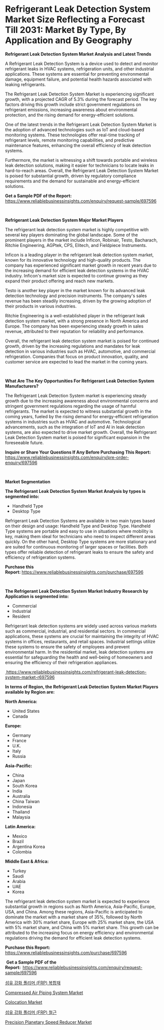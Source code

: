 <p><h1>Refrigerant Leak Detection System Market Size Reflecting a Forecast Till 2031: Market By Type, By Application and By Geography</h1></p><p><strong>Refrigerant Leak Detection System Market Analysis and Latest Trends</strong></p>
<p><p>A Refrigerant Leak Detection System is a device used to detect and monitor refrigerant leaks in HVAC systems, refrigeration units, and other industrial applications. These systems are essential for preventing environmental damage, equipment failure, and potential health hazards associated with leaking refrigerants.</p><p>The Refrigerant Leak Detection System Market is experiencing significant growth, with a projected CAGR of 5.3% during the forecast period. The key factors driving this growth include strict government regulations on refrigerant emissions, increasing awareness about environmental protection, and the rising demand for energy-efficient solutions.</p><p>One of the latest trends in the Refrigerant Leak Detection System Market is the adoption of advanced technologies such as IoT and cloud-based monitoring systems. These technologies offer real-time tracking of refrigerant levels, remote monitoring capabilities, and predictive maintenance features, enhancing the overall efficiency of leak detection systems.</p><p>Furthermore, the market is witnessing a shift towards portable and wireless leak detection solutions, making it easier for technicians to locate leaks in hard-to-reach areas. Overall, the Refrigerant Leak Detection System Market is poised for substantial growth, driven by regulatory compliance requirements and the demand for sustainable and energy-efficient solutions.</p></p>
<p><strong>Get a Sample PDF of the Report:&nbsp;</strong> <a href="https://www.reliablebusinessinsights.com/enquiry/request-sample/697596">https://www.reliablebusinessinsights.com/enquiry/request-sample/697596</a></p>
<p>&nbsp;</p>
<p><strong>Refrigerant Leak Detection System Major Market Players</strong></p>
<p><p>The refrigerant leak detection system market is highly competitive with several key players dominating the global landscape. Some of the prominent players in the market include Inficon, Robinair, Testo, Bacharach, Ritchie Engineering, AGPtek, CPS, Elitech, and Fieldpiece Instruments.</p><p>Inficon is a leading player in the refrigerant leak detection system market, known for its innovative technology and high-quality products. The company has experienced significant market growth in recent years due to the increasing demand for efficient leak detection systems in the HVAC industry. Inficon's market size is expected to continue growing as they expand their product offering and reach new markets.</p><p>Testo is another key player in the market known for its advanced leak detection technology and precision instruments. The company's sales revenue has been steadily increasing, driven by the growing adoption of their products in various industries.</p><p>Ritchie Engineering is a well-established player in the refrigerant leak detection system market, with a strong presence in North America and Europe. The company has been experiencing steady growth in sales revenue, attributed to their reputation for reliability and performance.</p><p>Overall, the refrigerant leak detection system market is poised for continued growth, driven by the increasing regulations and mandates for leak detection in various industries such as HVAC, automotive, and commercial refrigeration. Companies that focus on product innovation, quality, and customer service are expected to lead the market in the coming years.</p></p>
<p>&nbsp;</p>
<p><strong>What Are The Key Opportunities For Refrigerant Leak Detection System Manufacturers?</strong></p>
<p><p>The Refrigerant Leak Detection System market is experiencing steady growth due to the increasing awareness about environmental concerns and stringent government regulations regarding the usage of harmful refrigerants. The market is expected to witness substantial growth in the coming years, fueled by the rising demand for energy-efficient refrigeration systems in industries such as HVAC and automotive. Technological advancements, such as the integration of IoT and AI in leak detection systems, are also expected to drive market growth. Overall, the Refrigerant Leak Detection System market is poised for significant expansion in the foreseeable future.</p></p>
<p><strong>Inquire or Share Your Questions If Any Before Purchasing This Report:</strong> <a href="https://www.reliablebusinessinsights.com/enquiry/pre-order-enquiry/697596">https://www.reliablebusinessinsights.com/enquiry/pre-order-enquiry/697596</a></p>
<p>&nbsp;</p>
<p><strong>Market Segmentation</strong></p>
<p><strong>The Refrigerant Leak Detection System Market Analysis by types is segmented into:</strong></p>
<p><ul><li>Handheld Type</li><li>Desktop Type</li></ul></p>
<p><p>Refrigerant Leak Detection Systems are available in two main types based on their design and usage: Handheld Type and Desktop Type. Handheld Type systems are portable and easy to use in situations where mobility is key, making them ideal for technicians who need to inspect different areas quickly. On the other hand, Desktop Type systems are more stationary and are suited for continuous monitoring of larger spaces or facilities. Both types offer reliable detection of refrigerant leaks to ensure the safety and efficiency of refrigeration systems.</p></p>
<p><strong>Purchase this Report:&nbsp;</strong><a href="https://www.reliablebusinessinsights.com/purchase/697596">https://www.reliablebusinessinsights.com/purchase/697596</a></p>
<p>&nbsp;</p>
<p><strong>The Refrigerant Leak Detection System Market Industry Research by Application is segmented into:</strong></p>
<p><ul><li>Commercial</li><li>Industrial</li><li>Resident</li></ul></p>
<p><p>Refrigerant leak detection systems are widely used across various markets such as commercial, industrial, and residential sectors. In commercial applications, these systems are crucial for maintaining the integrity of HVAC systems in offices, restaurants, and retail spaces. Industrial settings utilize these systems to ensure the safety of employees and prevent environmental harm. In the residential market, leak detection systems are essential for safeguarding the health and well-being of homeowners and ensuring the efficiency of their refrigeration appliances.</p></p>
<p><a href="https://www.reliablebusinessinsights.com/refrigerant-leak-detection-system-market-r697596">&nbsp;https://www.reliablebusinessinsights.com/refrigerant-leak-detection-system-market-r697596</a></p>
<p><strong>In terms of Region, the Refrigerant Leak Detection System Market Players available by Region are:</strong></p>
<p>
    <p> <strong> North America: </strong>
        <ul>
            <li>United States</li>
            <li>Canada</li>
        </ul>
        </p> 
    <p> <strong> Europe: </strong>
        <ul>
            <li>Germany</li>
            <li>France</li>
            <li>U.K.</li>
            <li>Italy</li>
            <li>Russia</li>
        </ul>
        </p> 
    <p> <strong> Asia-Pacific: </strong>
        <ul>
            <li>China</li>
            <li>Japan</li>
            <li>South Korea</li>
            <li>India</li>
            <li>Australia</li>
            <li>China Taiwan</li>
            <li>Indonesia</li>
            <li>Thailand</li>
            <li>Malaysia</li>
        </ul>
        </p> 
    <p> <strong> Latin America: </strong>
        <ul>
            <li>Mexico</li>
            <li>Brazil</li>
            <li>Argentina Korea</li>
            <li>Colombia</li>
        </ul>
        </p> 
    <p> <strong> Middle East & Africa: </strong>
        <ul>
            <li>Turkey</li>
            <li>Saudi</li>
            <li>Arabia</li>
            <li>UAE</li>
            <li>Korea</li>
        </ul>
    </p>
    </p>
<p><p>The refrigerant leak detection system market is expected to experience substantial growth in regions such as North America, Asia-Pacific, Europe, USA, and China. Among these regions, Asia-Pacific is anticipated to dominate the market with a market share of 35%, followed by North America with 30% market share, Europe with 25% market share, the USA with 5% market share, and China with 5% market share. This growth can be attributed to the increasing focus on energy efficiency and environmental regulations driving the demand for efficient leak detection systems.</p></p>
<p><strong>Purchase this Report: </strong><a href="https://www.reliablebusinessinsights.com/purchase/697596">https://www.reliablebusinessinsights.com/purchase/697596</a></p>
<p>&nbsp;<strong>Get a Sample PDF of the Report:&nbsp;&nbsp;</strong><a href="https://www.reliablebusinessinsights.com/enquiry/request-sample/697596">https://www.reliablebusinessinsights.com/enquiry/request-sample/697596</a></p>
<p><strong></strong></p>
<p><p><a href="https://github.com/marufmohassin05/Market-Research-Report-List-1/blob/main/311066688737.md">섬유 강화 폴리머 (FRP) 복합재</a></p><p><a href="https://github.com/LiamDavis60/Market-Research-Report-List-1/blob/main/compressed-air-piping-system-market.md">Compressed Air Piping System Market</a></p><p><a href="https://issuu.com/reportprime-2/docs/colocation-market-size-2030.pptx">Colocation Market</a></p><p><a href="https://github.com/lzuwsfreyoq70/Market-Research-Report-List-2/blob/main/994150288738.md">섬유 강화 폴리머 (FRP) 철근</a></p><p><a href="https://github.com/GageWest1962/Market-Research-Report-List-1/blob/main/precision-planetary-speed-reducer-market.md">Precision Planetary Speed Reducer Market</a></p></p>